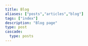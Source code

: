 ```yaml
---
title: Blog
aliases: ["posts","articles","blog"]
tags: ["index"]
description: "Blog page"
type: post
cascade:
  type: posts
---
```

